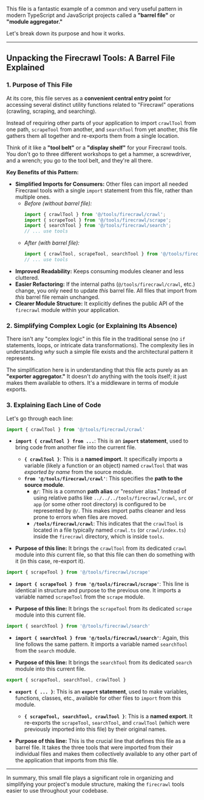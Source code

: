 This file is a fantastic example of a common and very useful pattern in modern TypeScript and JavaScript projects called a **"barrel file"** or **"module aggregator."**

Let's break down its purpose and how it works.

---

## Unpacking the Firecrawl Tools: A Barrel File Explained

### 1. Purpose of This File

At its core, this file serves as a **convenient central entry point** for accessing several distinct utility functions related to "Firecrawl" operations (crawling, scraping, and searching).

Instead of requiring other parts of your application to import `crawlTool` from one path, `scrapeTool` from another, and `searchTool` from yet another, this file gathers them all together and re-exports them from a single location.

Think of it like a **"tool belt"** or a **"display shelf"** for your Firecrawl tools. You don't go to three different workshops to get a hammer, a screwdriver, and a wrench; you go to the tool belt, and they're all there.

**Key Benefits of this Pattern:**

*   **Simplified Imports for Consumers:** Other files can import all needed Firecrawl tools with a single `import` statement from this file, rather than multiple ones.
    *   *Before (without barrel file):*
        ```typescript
        import { crawlTool } from '@/tools/firecrawl/crawl';
        import { scrapeTool } from '@/tools/firecrawl/scrape';
        import { searchTool } from '@/tools/firecrawl/search';
        // ... use tools
        ```
    *   *After (with barrel file):*
        ```typescript
        import { crawlTool, scrapeTool, searchTool } from '@/tools/firecrawl'; // Or whatever this file is named, e.g., 'index'
        // ... use tools
        ```
*   **Improved Readability:** Keeps consuming modules cleaner and less cluttered.
*   **Easier Refactoring:** If the internal paths (`@/tools/firecrawl/crawl`, etc.) change, you only need to update *this* barrel file. All files that import from *this* barrel file remain unchanged.
*   **Clearer Module Structure:** It explicitly defines the public API of the `firecrawl` module within your application.

### 2. Simplifying Complex Logic (or Explaining Its Absence)

There isn't any "complex logic" in this file in the traditional sense (no `if` statements, loops, or intricate data transformations). The complexity lies in understanding *why* such a simple file exists and the architectural pattern it represents.

The simplification here is in understanding that this file acts purely as an **"exporter aggregator."** It doesn't *do* anything with the tools itself; it just makes them available to others. It's a middleware in terms of module exports.

### 3. Explaining Each Line of Code

Let's go through each line:

```typescript
import { crawlTool } from '@/tools/firecrawl/crawl'
```

*   **`import { crawlTool } from ...`**: This is an **`import` statement**, used to bring code from another file into the current file.
    *   **`{ crawlTool }`**: This is a **named import**. It specifically imports a variable (likely a function or an object) named `crawlTool` that was *exported by name* from the source module.
    *   **`from '@/tools/firecrawl/crawl'`**: This specifies the **path to the source module**.
        *   **`@/`**: This is a common **path alias** or "resolver alias." Instead of using relative paths like `../../../tools/firecrawl/crawl`, `src` or `app` (or some other root directory) is configured to be represented by `@/`. This makes import paths cleaner and less prone to errors when files are moved.
        *   **`/tools/firecrawl/crawl`**: This indicates that the `crawlTool` is located in a file typically named `crawl.ts` (or `crawl/index.ts`) inside the `firecrawl` directory, which is inside `tools`.

*   **Purpose of this line:** It brings the `crawlTool` from its dedicated `crawl` module into *this* current file, so that this file can then do something with it (in this case, re-export it).

```typescript
import { scrapeTool } from '@/tools/firecrawl/scrape'
```

*   **`import { scrapeTool } from '@/tools/firecrawl/scrape'`**: This line is identical in structure and purpose to the previous one. It imports a variable named `scrapeTool` from the `scrape` module.

*   **Purpose of this line:** It brings the `scrapeTool` from its dedicated `scrape` module into this current file.

```typescript
import { searchTool } from '@/tools/firecrawl/search'
```

*   **`import { searchTool } from '@/tools/firecrawl/search'`**: Again, this line follows the same pattern. It imports a variable named `searchTool` from the `search` module.

*   **Purpose of this line:** It brings the `searchTool` from its dedicated `search` module into this current file.

```typescript
export { scrapeTool, searchTool, crawlTool }
```

*   **`export { ... }`**: This is an **`export` statement**, used to make variables, functions, classes, etc., available for other files to `import` from this module.
    *   **`{ scrapeTool, searchTool, crawlTool }`**: This is a **named export**. It re-exports the `scrapeTool`, `searchTool`, and `crawlTool` (which were previously imported into this file) by their original names.

*   **Purpose of this line:** This is the crucial line that defines this file as a barrel file. It takes the three tools that were imported from their individual files and makes them collectively available to any other part of the application that imports from *this* file.

---

In summary, this small file plays a significant role in organizing and simplifying your project's module structure, making the `firecrawl` tools easier to use throughout your codebase.